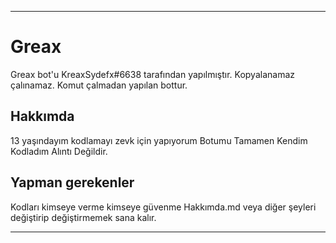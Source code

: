 ------------------

Greax
=====

Greax bot'u KreaxSydefx#6638 tarafından yapılmıştır.
Kopyalanamaz çalınamaz.
Komut çalmadan yapılan bottur.


Hakkımda
--------

13 yaşındayım kodlamayı zevk için yapıyorum
Botumu Tamamen Kendim Kodladım Alıntı Değildir.


Yapman gerekenler
-----------------
Kodları kimseye verme kimseye güvenme Hakkımda.md veya diğer
şeyleri değiştirip değiştirmemek sana kalır.

-------------------